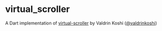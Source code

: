 # virtual_scroller

A Dart implementation of [virtual-scroller]() by Valdrin Koshi
([@valdrinkoshi](https://github.com/valdrinkoshi))

[virtual-scroller]: https://github.com/valdrinkoshi/virtual-scroller
